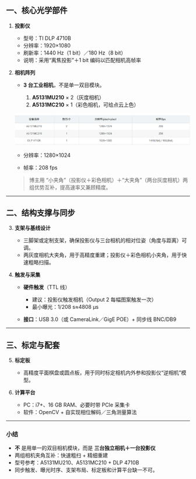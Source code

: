 

## 一、核心光学部件

1. **投影仪**

   * 型号：TI DLP 4710B
   * 分辨率：1920×1080
   * 刷新率：1440 Hz（1 bit）／180 Hz（8 bit）
   * 说明：采用“离焦投影”＋1 bit 编码以匹配相机高帧率

2. **相机阵列**

   * **3 台工业相机**，不是单一双目模块。

     1. **A5131MU210** × 2（灰度相机）
     2. **A5131MC210** × 1（彩色相机，可给点云上色）

   ![相机选型](image-1.png)

   * 分辨率：1280×1024

   * 帧率：208 fps

   > 博主用 “小夹角”（投影仪＋彩色相机）＋“大夹角”（两台灰度相机）两组优势互补，提高速率又兼顾精度。

---

## 二、结构支撑与同步

3. **支架与基线设计**

   * 三脚架或定制支架，确保投影仪与三台相机的相对位姿（角度与距离）可调。
   * 两灰度相机大夹角，用于高精度重建；投影仪＋彩色相机小夹角，用于快速粗略扫描。

4. **触发与采集**

   * **硬件触发**（TTL 线）

     * 建议：投影仪触发相机（Output 2 每幅图案触发一次）
     * 最小曝光：1/208 s≈4808 µs
   * **接口**：USB 3.0（或 CameraLink／GigE POE）+ 同步线 BNC/DB9

---

## 三、标定与配套

5. **标定板**

   * 高精度平面棋盘或圆点板，用于同时标定相机内外参和投影仪“逆相机”模型。

6. **计算平台**

   * PC：i7+、16 GB RAM、必要时带 PCIe 采集卡
   * 软件：OpenCV + 自实现相位解码／三角测量算法

---

### 小结

* **不** 是用单一的双目相机模块，而是 **三台独立相机＋一台投影仪**
* 两组相机夹角互补：快速粗扫 + 精细重建
* 型号参考：A5131MU210、A5131MC210 + DLP 4710B
* 同步触发、曝光时序、支架布局、标定板和计算平台缺一不可。
